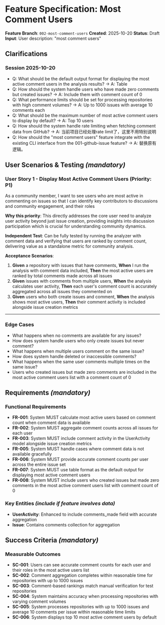 # Feature Specification: Most Comment Users

**Feature Branch**: `002-most-comment-users`
**Created**: 2025-10-20
**Status**: Draft
**Input**: User description: "most comment users"

## Clarifications

### Session 2025-10-20

- Q: What should be the default output format for displaying the most active comment users in the analysis results? → A: Table
- Q: How should the system handle users who have made zero comments but created issues? → A: Include them with comment count of 0
- Q: What performance limits should be set for processing repositories with high comment volumes? → A: Up to 1000 issues with average 10 comments each
- Q: What should be the maximum number of most active comment users to display by default? → A: Top 10 users
- Q: How should the system handle rate limiting when fetching comment data from GitHub? → A: 当前项目已经处理rate limit了，这里不用特别说明
- Q: How should the "most comment users" feature integrate with the existing CLI interface from the 001-github-issue feature? → A: 替换原有逻辑。

## User Scenarios & Testing *(mandatory)*

### User Story 1 - Display Most Active Comment Users (Priority: P1)

As a community member, I want to see users who are most active in commenting on issues so that I can identify key contributors to discussions and community engagement, and their roles

**Why this priority**: This directly addresses the core user need to analyze user activity beyond just issue creation, providing insights into discussion participation which is crucial for understanding community dynamics.

**Independent Test**: Can be fully tested by running the analyzer with comment data and verifying that users are ranked by comment count, delivering value as a standalone metric for community analysis.

**Acceptance Scenarios**:

1. **Given** a repository with issues that have comments, **When** I run the analysis with comment data included, **Then** the most active users are ranked by total comments made across all issues
2. **Given** issues with comments from multiple users, **When** the analysis calculates user activity, **Then** each user's comment count is accurately aggregated across all issues they commented on
3. **Given** users who both create issues and comment, **When** the analysis shows most active users, **Then** their comment activity is included alongside issue creation metrics

---


### Edge Cases

- What happens when no comments are available for any issues?
- How does system handle users who only create issues but never comment?
- What happens when multiple users comment on the same issue?
- How does system handle deleted or inaccessible comments?
- What happens when the same user comments multiple times on the same issue?
- Users who created issues but made zero comments are included in the most active comment users list with a comment count of 0

## Requirements *(mandatory)*

### Functional Requirements

- **FR-001**: System MUST calculate most active users based on comment count when comment data is available
- **FR-002**: System MUST aggregate comment counts across all issues for each user
- **FR-003**: System MUST include comment activity in the UserActivity model alongside issue creation metrics
- **FR-005**: System MUST handle cases where comment data is not available gracefully
- **FR-006**: System MUST provide accurate comment counts per user across the entire issue set
- **FR-007**: System MUST use table format as the default output for displaying most active comment users
- **FR-008**: System MUST include users who created issues but made zero comments in the most active comment users list with comment count of 0

### Key Entities *(include if feature involves data)*

- **UserActivity**: Enhanced to include comments_made field with accurate aggregation
- **Issue**: Contains comments collection for aggregation

## Success Criteria *(mandatory)*

### Measurable Outcomes

- **SC-001**: Users can see accurate comment counts for each user and their roles in the most active users list
- **SC-002**: Comment aggregation completes within reasonable time for repositories with up to 1000 issues
- **SC-003**: Comment-based rankings match manual verification for test repositories
- **SC-004**: System maintains accuracy when processing repositories with varying comment volumes
- **SC-005**: System processes repositories with up to 1000 issues and average 10 comments per issue within reasonable time limits
- **SC-006**: System displays top 10 most active comment users by default
